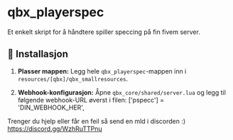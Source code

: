 # qbx_playerspec

Et enkelt skript for å håndtere spiller speccing på fin fivem server.

## 📁 Installasjon

1. **Plasser mappen:**
   Legg hele `qbx_playerspec`-mappen inn i `resources/[qbx]/qbx_smallresources`.

2. **Webhook-konfigurasjon:**
Åpne `qbx_core/shared/server.lua` og legg til følgende webhook-URL øverst i filen:
['pspecc'] = 'DIN_WEBHOOK_HER',

Trenger du hjelp eller får en feil så send en mld i discorden :)
https://discord.gg/WzhRuTTPnu
